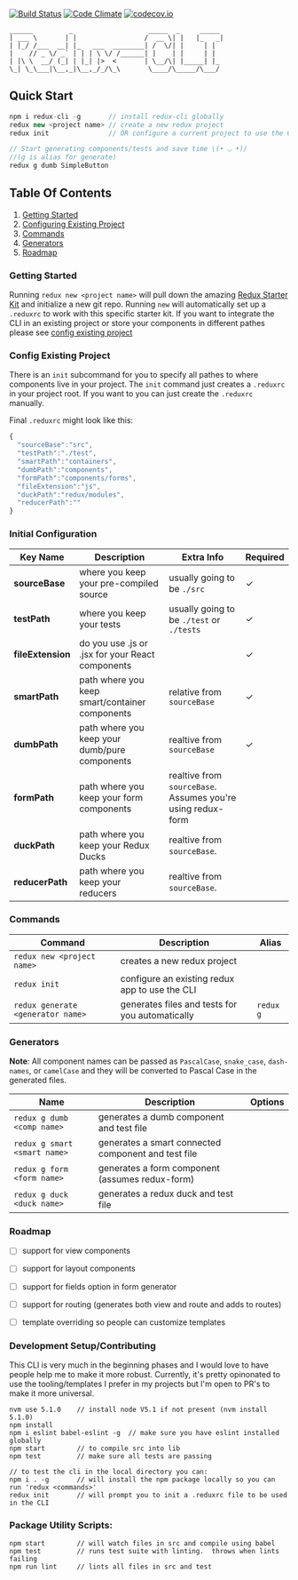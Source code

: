 [![Build Status](https://travis-ci.org/SpencerCDixon/redux-cli.svg?branch=master)](https://travis-ci.org/SpencerCDixon/redux-cli)
[![Code Climate](https://codeclimate.com/github/SpencerCDixon/redux-cli/badges/gpa.svg)](https://codeclimate.com/github/SpencerCDixon/redux-cli)
[![codecov.io](https://codecov.io/github/SpencerCDixon/redux-cli/coverage.svg?branch=master)](https://codecov.io/github/SpencerCDixon/redux-cli?branch=master)

```
______         _                   _____  _     _____  
| ___ \       | |                 /  __ \| |   |_   _| 
| |_/ /___  __| |_   ___  ________| /  \/| |     | |   
|    // _ \/ _` | | | \ \/ /______| |    | |     | |   
| |\ \  __/ (_| | |_| |>  <       | \__/\| |_____| |_  
\_| \_\___|\__,_|\__,_/_/\_\       \____/\_____/\___/  
```

## Quick Start

```javascript
npm i redux-cli -g       // install redux-cli globally 
redux new <project name> // create a new redux project
redux init               // OR configure a current project to use the CLI

// Start generating components/tests and save time \(• ◡ •)/
//(g is alias for generate)
redux g dumb SimpleButton
```

## Table Of Contents

1.  [Getting Started](#getting-started)
2.  [Configuring Existing Project](#config-existing-project)
3.  [Commands](#commands)
4.  [Generators](#generators)
5.  [Roadmap](#roadmap)

### Getting Started
Running `redux new <project name>` will pull down the amazing [Redux Starter Kit](https://github.com/davezuko/react-redux-starter-kit) and
initialize a new git repo.  Running `new` will automatically set up a `.reduxrc`
to work with this specific starter kit.  If you want to integrate the CLI in an
existing project or store your components in different pathes please see [config existing project](#config-existing-project)

### Config Existing Project
There is an `init` subcommand for you to specify all pathes to where components
live in your project.  The `init` command just creates a `.reduxrc` in your
project root.  If you want to you can just create the `.reduxrc` manually.


Final `.reduxrc` might look like this:

```javascript
{
  "sourceBase":"src",
  "testPath":"./test",
  "smartPath":"containers",
  "dumbPath":"components",
  "formPath":"components/forms",
  "fileExtension":"js",
  "duckPath":"redux/modules",
  "reducerPath":""
}
```  

### Initial Configuration
|Key Name|Description|Extra Info|Required|
|---|---|---|---|
|**sourceBase**|where you keep your pre-compiled source|usually going to be `./src`|✓|
|**testPath**|where you keep your tests|usually going to be `./test` or `./tests`  |✓|
|**fileExtension**|do you use .js or .jsx for your React components| |✓|
|**smartPath**|path where you keep smart/container components|relative from `sourceBase`|✓|
|**dumbPath**|path where you keep your dumb/pure components|realtive from `sourceBase`|✓|
|**formPath**|path where you keep your form components|realtive from `sourceBase`. Assumes you're using redux-form| |
|**duckPath**|path where you keep your Redux Ducks|realtive from `sourceBase`.| |
|**reducerPath**|path where you keep your reducers|realtive from `sourceBase`.| |


### Commands

|Command|Description|Alias|
|---|---|---|
|`redux new <project name>`|creates a new redux project||
|`redux init`|configure an existing redux app to use the CLI||
|`redux generate <generator name> `|generates files and tests for you automatically|`redux g`|


### Generators

**Note**: All component names can be passed as `PascalCase`, `snake_case`, `dash-names`,
or `camelCase` and they will be converted to Pascal Case in the generated files.

|Name|Description|Options|
|---|---|---|
|`redux g dumb <comp name>`|generates a dumb component and test file||
|`redux g smart <smart name>`|generates a smart connected component and test file||
|`redux g form <form name>`|generates a form component (assumes redux-form)||
|`redux g duck <duck name>`|generates a redux duck and test file||

### Roadmap
- [ ] support for view components
- [ ] support for layout components
- [ ] support for fields option in form generator
- [ ] support for routing (generates both view and route and adds to routes)
- [ ] template overriding so people can customize templates


### Development Setup/Contributing
This CLI is very much in the beginning phases and I would love to have people
help me to make it more robust.  Currently, it's pretty opinonated to use the
tooling/templates I prefer in my projects but I'm open to PR's to make it more
universal.

```
nvm use 5.1.0    // install node V5.1 if not present (nvm install 5.1.0)
npm install
npm i eslint babel-eslint -g  // make sure you have eslint installed globally
npm start        // to compile src into lib
npm test         // make sure all tests are passing

// to test the cli in the local directory you can:
npm i . -g       // will install the npm package locally so you can run 'redux <commands>'
redux init       // will prompt you to init a .reduxrc file to be used in the CLI
```

### Package Utility Scripts:  
```
npm start        // will watch files in src and compile using babel
npm test         // runs test suite with linting.  throws when lints failing
npm run lint     // lints all files in src and test
```
